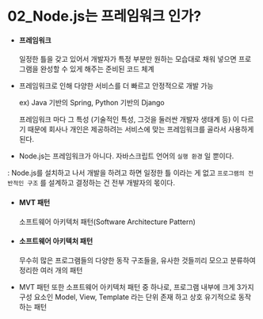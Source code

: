 # 02_Node.js는 프레임워크 인가? 

- #### 프레임워크 

  일정한 틀을 갖고 있어서 개발자가 특정 부분만 원하는 모습대로 채워 넣으면 프로그램을 완성할 수 있게 해주는 준비된 코드 체계

- 프레임워크로 인해 다양한 서비스를 더 빠르고 안정적으로 개발 가능

  ex) Java 기반의 Spring, Python 기반의 Django

  프레임워크 마다 그 특성 (기술적인 특성, 그것을 둘러싼 개발자 생태계 등) 이 다르기 때문에 회사나 개인은 제공하려는 서비스에 맞는 프레임워크를 골라서 사용하게 된다.

- Node.js는 프레임워크가 아니다. 자바스크립트 언어의 `실행 환경` 일 뿐이다.

: Node.js를 설치하고 나서 개발을 하려고 하면 일정한 틀 이라는 게 없고 `프로그램의 전반적인 구조` 를 설계하고 결정하는 건 전부 개발자의 몫이다.

- #### MVT 패턴 

  소프트웨어 아키텍처 패턴(Software Architecture Pattern)

- #### 소프트웨어 아키텍처 패턴 

  무수히 많은 프로그램들의 다양한 동작 구조들을, 유사한 것들끼리 모으고 분류하여 정리한 여러 개의 패턴

- MVT 패턴 또한 소프트웨어 아키텍처 패턴 중 하나로, 프로그램 내부에 크게 3가지 구성 요소인 Model, View, Template 라는 단위 존재 하고 상호 유기적으로 동작하는 패턴